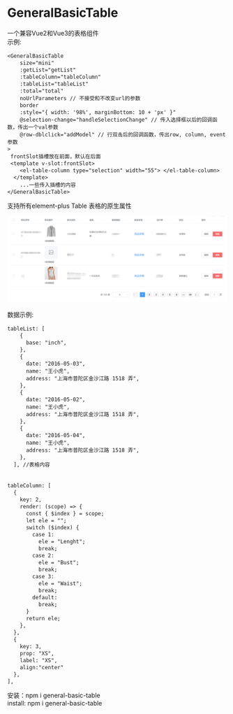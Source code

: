 # GeneralBasicTable

一个兼容Vue2和Vue3的表格组件 <br/>
示例:

    <GeneralBasicTable
        size="mini"
        :getList="getList"
        :tableColumn="tableColumn"
        :tableList="tableList"
        :total="total"
        noUrlParameters // 不接受和不改变url的参数
        border
        :style="{ width: '98%', marginBottom: 10 + 'px' }"
        @selection-change="handleSelectionChange" // 传入选择框以后的回调函数，传出一个val参数
        @row-dblclick="addModel" // 行双击后的回调函数，传出row, column, event参数
    >
     frontSlot插槽放在前面，默认在后面
     <template v-slot:frontSlot>
        <el-table-column type="selection" width="55"> </el-table-column>
      </template>
        ...一些传入插槽的内容
    </GeneralBasicTable>

支持所有element-plus Table 表格的原生属性

![image](https://raw.githubusercontent.com/Alan1034/PicturesServer/main/PicGo_imgs/202108231121814.png?token=AICSKHTT6CTUIOLWOWTTICTBEMNFK)

数据示例:

    tableList: [
        {
          base: "inch",
        },
        {
          date: "2016-05-03",
          name: "王小虎",
          address: "上海市普陀区金沙江路 1518 弄",
        },
        {
          date: "2016-05-02",
          name: "王小虎",
          address: "上海市普陀区金沙江路 1518 弄",
        },
        {
          date: "2016-05-04",
          name: "王小虎",
          address: "上海市普陀区金沙江路 1518 弄",
        },
      ], //表格内容


    tableColumn: [
      {
        key: 2,
        render: (scope) => {
          const { $index } = scope;
          let ele = "";
          switch ($index) {
            case 1:
              ele = "Lenght";
              break;
            case 2:
              ele = "Bust";
              break;
            case 3:
              ele = "Waist";
              break;
            default:
              break;
          }
          return ele;
        },
      },
      {
        key: 3,
        prop: "XS",
        label: "XS",
        align:"center"
      },
    ],

安装：npm i general-basic-table<br/>
install: npm i general-basic-table
